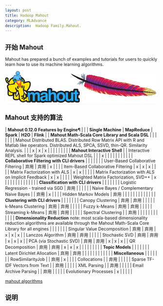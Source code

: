 ```yaml
---
layout: post
title: Hadoop Mahout
category: MLAdvance
description:  Hadoop Family.Mahout.
---
```


## 开始 Mahout

Mahout has prepared a bunch of examples and tutorials for users to quickly learn how to use its machine learning algorithms.

![](/images/mahout-logo-brudman.png)

## Mahout 支持的算法

|	**Mahout 0.12.0 Features by Engine¶**	|
|		|	**Single Machine**	|	**MapReduce**	|	**Spark**	|	**H2O**	|	**Flink**	|
|	**Mahout Math-Scala Core Library and Scala DSL**	|		|		|		|		|		|
|	Mahout Distributed BLAS. Distributed Row Matrix API with R and Matlab like operators. Distributed ALS, SPCA, SSVD, thin-QR. Similarity Analysis.	|		|		|	x	|	x	|	x	|
|		|		|		|		|		|		|
|	**Mahout Interactive Shell**	|
|	Interactive REPL shell for Spark optimized Mahout DSL	|		|		|	x	|		|		|
|		|		|		|		|		|		|
|	**Collaborative Filtering with CLI drivers**	|		|		|		|		|		|
|	User-Based Collaborative Filtering	|	弃用	|	弃用	|	x	|		|		|
|	Item-Based Collaborative Filtering	|	x	|	x	|	x	|		|		|
|	Matrix Factorization with ALS	|	x	|	x	|		|		|		|
|	Matrix Factorization with ALS on Implicit Feedback	|	x	|	x	|		|		|		|
|	Weighted Matrix Factorization, SVD++	|	x	|		|		|		|		|
|		|		|		|		|		|		|
|	**Classification with CLI drivers**	|		|		|		|		|		|
|	Logistic Regression - trained via SGD	|	弃用	|		|		|		|		|
|	Naive Bayes / Complementary Naive Bayes	|		|	弃用	|	x	|		|		|
|	Hidden Markov Models	|	弃用	|		|		|		|		|
|		|		|		|		|		|		|
|	**Clustering with CLI drivers**	|		|		|		|		|		|
|	Canopy Clustering	|	弃用	|	弃用	|		|		|		|
|	k-Means Clustering	|	弃用	|	弃用	|		|		|		|
|	Fuzzy k-Means	|	弃用	|	弃用	|		|		|		|
|	Streaming k-Means	|	弃用	|	弃用	|		|		|		|
|	Spectral Clustering	|		|	弃用	|		|		|		|
|		|		|		|		|		|		|
|	**Dimensionality Reduction** note: most scala-based dimensionality reduction algorithms are available through the Mahout Math-Scala Core Library for all engines	|		|		|		|		|		|
|	Singular Value Decomposition	|	弃用	|	弃用	|	x	|	x	|	x	|
|	Lanczos Algorithm	|	弃用	|	弃用	|		|		|		|
|	Stochastic SVD	|	弃用	|	弃用	|	x	|	x	|	x	|
|	PCA (via Stochastic SVD)	|	弃用	|	弃用	|	x	|	x	|	x	|
|	QR Decomposition	|	弃用	|	弃用	|	x	|	x	|	x	|
|		|		|		|		|		|		|
|	**Topic Models**	|		|		|		|		|		|
|	Latent Dirichlet Allocation	|	弃用	|	弃用	|		|		|		|
|		|		|		|		|		|		|
|	**Miscellaneous**	|		|		|		|		|		|
|	RowSimilarityJob	|		|	弃用	|	x	|		|		|
|	Collocations	|		|	弃用	|		|		|		|
|	Sparse TF-IDF Vectors from Text	|		|	弃用	|		|		|		|
|	XML Parsing	|		|	弃用	|		|		|		|
|	Email Archive Parsing	|		|	弃用	|		|		|		|
|	Evolutionary Processes	|	x	|		|		|		|		|

[mahout algorithms]("http://mahout.apache.org/users/basics/algorithms.html")

## 说明